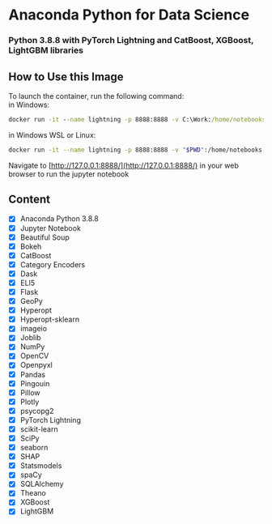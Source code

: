 # Anaconda Python for Data Science
### Python 3.8.8 with PyTorch Lightning and CatBoost, XGBoost, LightGBM libraries


## How to Use this Image
To launch the container, run the following command:<br/>
in Windows:
```cmd
docker run -it --name lightning -p 8888:8888 -v C:\Work:/home/notebooks kriss024/anaconda-python-and-pytorch-lightning
```
in Windows WSL or Linux:
```bash
docker run -it --name lightning -p 8888:8888 -v "$PWD":/home/notebooks kriss024/anaconda-python-and-pytorch-lightning
```

Navigate to [http://127.0.0.1:8888/](http://127.0.0.1:8888/) in your web browser to run the jupyter notebook

## Content
- [x] Anaconda Python 3.8.8
- [x] Jupyter Notebook
- [x] Beautiful Soup
- [x] Bokeh
- [x] CatBoost
- [x] Category Encoders
- [x] Dask
- [x] ELI5
- [x] Flask
- [x] GeoPy
- [x] Hyperopt
- [x] Hyperopt-sklearn
- [x] imageio
- [x] Joblib
- [x] NumPy
- [x] OpenCV
- [x] Openpyxl
- [x] Pandas
- [x] Pingouin
- [x] Pillow
- [x] Plotly
- [x] psycopg2
- [x] PyTorch Lightning
- [x] scikit-learn
- [x] SciPy
- [x] seaborn
- [x] SHAP
- [x] Statsmodels
- [x] spaCy
- [x] SQLAlchemy
- [x] Theano
- [x] XGBoost
- [x] LightGBM